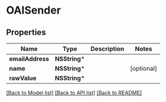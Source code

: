 # OAISender

## Properties
Name | Type | Description | Notes
------------ | ------------- | ------------- | -------------
**emailAddress** | **NSString*** |  | 
**name** | **NSString*** |  | [optional] 
**rawValue** | **NSString*** |  | 

[[Back to Model list]](../README#documentation-for-models) [[Back to API list]](../README#documentation-for-api-endpoints) [[Back to README]](../README)


